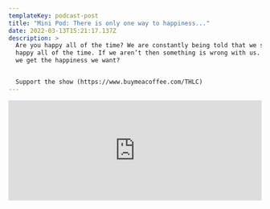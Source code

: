 ```yaml
---
templateKey: podcast-post
title: "Mini Pod: There is only one way to happiness..."
date: 2022-03-13T15:21:17.137Z
description: >
  Are you happy all of the time? We are constantly being told that we should be
  happy all of the time. If we aren’t then something is wrong with us. How can
  we get the happiness we want?


  Support the show (https://www.buymeacoffee.com/THLC)
---
```

<iframe src="https://www.buzzsprout.com/1903968/10022088-mini-pod-there-is-only-one-way-to-happiness?client_source=small_player&iframe=true" loading="lazy" width="100%" height="200" frameborder="0" scrolling="no" title='The Holistic Life Coach , Mini Pod: There is only one way to happiness...'></iframe>